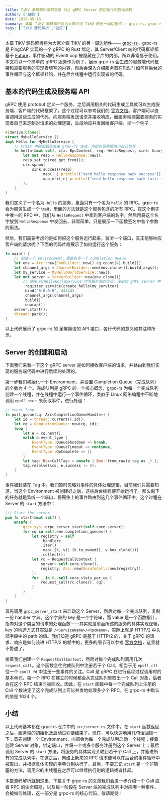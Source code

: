 ```yaml
---
title: TiKV 源码解析系列文章（七）gRPC Server 的初始化和启动流程
author: ['屈鹏']
date: 2019-05-16
summary: 本篇 TiKV 源码解析将为大家介绍 TiKV 的另一周边组件—— grpc-rs。grpc-rs 是 PingCAP 实现的一个 gRPC 的 Rust 绑定，其 Server/Client 端的代码框架都基于 Future，事件驱动的 EventLoop 被隐藏在了库的内部，所以非常易于使用。
tags: ['TiKV 源码解析','社区']
---
```



本篇 TiKV 源码解析将为大家介绍 TiKV 的另一周边组件—— [grpc-rs](https://github.com/pingcap/grpc-rs/pulls)。grpc-rs 是 PingCAP 实现的一个 gRPC 的 Rust 绑定，其 Server/Client 端的代码框架都基于 [Future](https://docs.rs/futures/0.1.26/futures/)，事件驱动的 EventLoop 被隐藏在了库的内部，所以非常易于使用。本文将以一个简单的 gRPC 服务作为例子，展示 grpc-rs 会生成的服务端代码框架和需要服务的实现者填写的内容，然后会深入介绍服务器在启动时如何将后台的事件循环与这个框架挂钩，并在后台线程中运行实现者的代码。

## 基本的代码生成及服务端 API

gRPC 使用 protobuf 定义一个服务，之后调用相关的代码生成工具就可以生成服务端、客户端的代码框架了，这个过程可以参考我们的 [官方文档](https://github.com/pingcap/grpc-rs)。客户端可以直接调用这些生成的代码，向服务端发送请求并接收响应，而服务端则需要服务的实现者自己来定制对请求的处理逻辑，生成响应并发回给客户端。举一个例子：

```rust
#[derive(Clone)]
struct MyHelloService {}
impl Hello for MyHelloService {
    // trait 中的函数签名由 grpc-rs 生成，内部实现需要用户自己填写
    fn hello(&mut self, ctx: RpcContext, req: HelloRequest, sink: UnarySink<HelloResponse>) {
        let mut resp = HelloResponse::new();
        resp.set_to(req.get_from());
        ctx.spawn(
            sink.success(resp)
                .map(|_| println!("send hello response back success"))
                .map_err(|e| println!("send hello response back fail: {}", e))
        );
    }
}
```

我们定义了一个名为 `Hello` 的服务，里面只有一个名为 `hello` 的 RPC。grpc-rs 会为服务生成一个 trait，里面的方法就是这个服务包含的所有 RPC。在这个例子中唯一的 RPC 中，我们从 `HelloRequest` 中拿到客户端的名字，然后再将这个名字放到 `HelloResponse` 中发回去，非常简单，只是展示一下函数签名中各个参数的用法。

然后，我们需要考虑的是如何把这个服务运行起来，监听一个端口，真正能够响应客户端的请求呢？下面的代码片段展示了如何运行这个服务：

```rust
fn main() {
    // 创建一个 Environment，里面包含一个 Completion Queue
    let env = Arc::new(EnvBuilder::new().cq_count(4).build());
    let channel_args = ChannelBuilder::new(env.clone()).build_args();
    let my_service = MyHelloWorldService::new();
    let mut server = ServerBuilder::new(env.clone())
        // 使用 MyHelloWorldService 作为服务端的实现，注册到 gRPC server 中
        .register_service(create_hello(my_service))
        .bind("0.0.0.0", 44444)
        .channel_args(channel_args)
        .build()
        .unwrap();
    server.start();
    thread::park();
}
```

以上代码展示了 grpc-rs 的 足够简洁的 API 接口，各行代码的意义如其注释所示。

## Server 的创建和启动

下面我们来看一下这个 gRPC server 是如何接收客户端的请求，并路由到我们实现的服务端代码中进行后续的处理的。

第一步我们初始化一个 Environment，并设置 Completion Queue（完成队列）的个数为 4 个。完成队列是 gRPC 的一个核心概念，grpc-rs 为每一个完成队列创建一个线程，并在线程中运行一个事件循环，类似于 Linux 网络编程中不断地调用 `epoll_wait` 来获取事件，进行处理：

```rust
// event loop
fn poll_queue(cq: Arc<CompletionQueueHandle>) {
    let id = thread::current().id();
    let cq = CompletionQueue::new(cq, id);
    loop {
        let e = cq.next();
        match e.event_type {
            EventType::QueueShutdown => break,
            EventType::QueueTimeout => continue,
            EventType::OpComplete => {}
        }
        let tag: Box<CallTag> = unsafe { Box::from_raw(e.tag as _) };
        tag.resolve(&cq, e.success != 0);
    }
}
```

事件被封装在 Tag 中。我们暂时忽略对事件的具体处理逻辑，目前我们只需要知道，当这个 Environment 被创建好之后，这些后台线程便开始运行了。那么剩下的任务就是监听一个端口，将网络上的事件路由到这几个事件循环中。这个过程在 Server 的 `start` 方法中：

```rust
/// Start the server.
pub fn start(&mut self) {
    unsafe {
        grpc_sys::grpc_server_start(self.core.server);
        for cq in self.env.completion_queues() {
            let registry = self
                .handlers
                .iter()
                .map(|(k, v)| (k.to_owned(), v.box_clone()))
                .collect();
            let rc = RequestCallContext {
                server: self.core.clone(),
                registry: Arc::new(UnsafeCell::new(registry)),
            };
            for _ in 0..self.core.slots_per_cq {
                request_call(rc.clone(), cq);
            }
        }
    }
}
```

首先调用 `grpc_server_start` 来启动这个 Server，然后对每一个完成队列，复制一份 handler 字典。这个字典的 key 是一个字符串，而 value 是一个函数指针，指向对这个类型的请求的处理函数——其实就是前面所述的服务的具体实现逻辑。key 的构造方式其实就是 `/<ServiceName>/<RpcName>`，实际上就是 HTTP/2 中头部字段中的 path 的值。我们知道 gRPC 是基于 HTTP/2 的，关于 gRPC 的请求、响应是如何装进 HTTP/2 的帧中的，更多的细节可以参考 [官方文档](https://github.com/grpc/grpc/blob/master/doc/PROTOCOL-HTTP2.md)，这里就不赘述了。

接着我们创建一个 `RequestCallContext`，然后对每个完成队列调用几次 `request_call`。这个函数会往完成队列中注册若干个 Call，相当于用 `epoll_ctl` 往一个 `epoll fd` 中注册一些事件的关注。Call 是 gRPC 在进行远程过程调用时的基本单元，每一个 RPC 在建立的时候都会从完成队列里取出一个 Call 对象，后者会在这个 RPC 结束时被回收。因此，在 `start` 函数中每一个完成队列上注册的 Call 个数决定了这个完成队列上可以并发地处理多少个 RPC，在 grpc-rs 中默认的值是 1024 个。

## 小结

以上代码基本都在 grpc-rs 仓库中的 `src/server.rs` 文件中。在 `start` 函数返回之后，服务端的初始化及启动过程便结束了。现在，可以快速地用几句话回顾一下：首先创建一个 Environment，内部会为每一个完成队列启动一个线程；接着创建 Server 对象，绑定端口，并将一个或多个服务注册到这个 Server 上；最后调用 Server 的 `start` 方法，将服务的具体实现关联到若干个 Call 上，并塞进所有的完成队列中。在这之后，网络上新来的 RPC 请求便可以在后台的事件循环中被取出，并根据具体实现的字典分别执行了。最后，不要忘记 `start` 是一个非阻塞的方法，调用它的主线程在之后可以继续执行别的逻辑或者挂起。

本篇源码解析就到这里，下篇关于 grpc-rs 的文章我们会进一步介绍一个 Call 或者 RPC 的生命周期，以及每一阶段在 Server 端的完成队列中对应哪一种事件、会被如何处理，这一部分是 grpc-rs 的核心代码，敬请期待！
